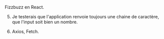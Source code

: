 Fizzbuzz en React.


5) Je testerais que l'application renvoie toujours une chaine de caractère, que l'input soit bien un nombre.

6) Axios, Fetch.
